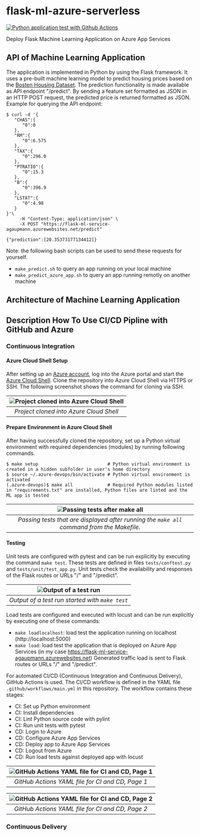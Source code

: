 # flask-ml-azure-serverless
[![Python application test with Github Actions](https://github.com/andreas-31/flask-ml-azure-serverless/actions/workflows/main.yml/badge.svg)](https://github.com/andreas-31/flask-ml-azure-serverless/actions/workflows/main.yml)

Deploy Flask Machine Learning Application on Azure App Services

## API of Machine Learning Application
The application is implemented in Python by using the Flask framework. It uses a pre-built machine learning model to predict housing prices based on the [Bosten Housing Dataset](https://www.kaggle.com/prasadperera/the-boston-housing-dataset). The prediction functionality is made available as API endpoint "/predict". By sending a feature set formatted as JSON in an HTTP POST request, the predicted price is returned formatted as JSON. Example for querying the API endpoint:
```
$ curl -d '{
   "CHAS":{
      "0":0
   },
   "RM":{
      "0":6.575
   },
   "TAX":{
      "0":296.0
   },
   "PTRATIO":{
      "0":15.3
   },
   "B":{
      "0":396.9
   },
   "LSTAT":{
      "0":4.98
   }
}'\
     -H "Content-Type: application/json" \
     -X POST "https://flask-ml-service-agaupmann.azurewebsites.net/predict"

{"prediction":[20.35373177134412]}
```
Note: the following bash scripts can be used to send these requests for yourself.
- ```make_predict.sh``` to query an app running on your local machine
- ```make_predict_azure_app.sh``` to query an app running remotly on another machine

## Architecture of Machine Learning Application

## Description How To Use CI/CD Pipline with GitHub and Azure
### Continuous Integration
#### Azure Cloud Shell Setup
After setting up an [Azure account](https://azure.microsoft.com/en-us/free/), log into the Azure portal and start the [Azure Cloud Shell](https://docs.microsoft.com/en-us/azure/cloud-shell/overview). Clone the repository into Azure Cloud Shell via HTTPS or SSH. The following screenshot shows the command for cloning via SSH.

| ![Project cloned into Azure Cloud Shell](https://user-images.githubusercontent.com/20167788/115139793-3ef63b00-a034-11eb-9766-dbfe9cc983f1.PNG) | 
|:--:| 
| *Project cloned into Azure Cloud Shell* |

#### Prepare Environment in Azure Cloud Shell
After having successfully cloned the repository, set up a Python virtual environment with required dependencies (modules) by running following commands.
```
$ make setup                          # Python virtual environment is created in a hidden subfolder in user's home directory
$ source ~/.azure-devops/bin/activate # Python virtual environment is activated
(.azure-devops)$ make all             # Required Python modules listed in "requirements.txt" are installed, Python files are linted and the ML app is tested
```

| ![Passing tests after make all](https://user-images.githubusercontent.com/20167788/115149682-81843b80-a065-11eb-8e58-e7be4a368939.PNG) | 
|:--:| 
| *Passing tests that are displayed after running the ```make all``` command from the Makefile.* |

#### Testing
Unit tests are configured with pytest and can be run explicitly by executing the command ```make test```. These tests are defined in files ```tests/conftest.py``` and ```tests/unit/test_app.py```. Unit tests check the availability and responses of the Flask routes or URLs "/" and "/predict".

| ![Output of a test run](https://user-images.githubusercontent.com/20167788/115150446-b8a81c00-a068-11eb-8e4b-0eacd65aa881.PNG) | 
|:--:| 
| *Output of a test run started with ```make test```* |

Load tests are configured and executed with locust and can be run explicitly by executing one of these commands:
- ```make loadlocalhost```: load test the application running on localhost (http://localhost:5000)
- ```make load```: load test the application that is deployed on Azure App Services (in my case https://flask-ml-service-agaupmann.azurewebsites.net)
Generated traffic load is sent to Flask routes or URLs "/" and "/predict".

For automated CI/CD (Continuous Integration and Continuous Delivery), GitHub Actions is used. The CI/CD workflow is defined in the YAML file ```.github/workflows/main.yml``` in this repository. The workflow contains these stages:
- CI: Set up Python environment
- CI: Install dependencies
- CI: Lint Python source code with pylint
- CI: Run unit tests with pytest
- CD: Login to Azure
- CD: Configure Azure App Services
- CD: Deploy app to Azure App Services
- CD: Logout from Azure
- CD: Run load tests against deployed app with locust

| ![GitHub Actions YAML file for CI and CD, Page 1](https://user-images.githubusercontent.com/20167788/115237132-7b04cb00-a11c-11eb-877a-1c0f1faf5823.png) | 
|:--:| 
| *GitHub Actions YAML file for CI and CD, Page 1* |

| ![GitHub Actions YAML file for CI and CD, Page 2](https://user-images.githubusercontent.com/20167788/115237153-822bd900-a11c-11eb-90d6-e74c61d5f5f7.png) | 
|:--:| 
| *GitHub Actions YAML file for CI and CD, Page 2* |

### Continuous Delivery
